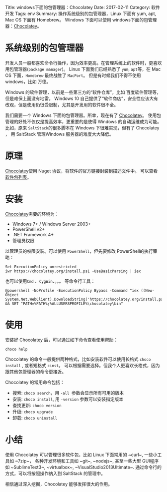 Title: windows下面的包管理器：Chocolatey
Date: 2017-02-11
Category: 软件开发
Tags: env
Summary:
    操作系统级别的包管理器，Linux 下面有 yum, apt, Mac OS 下面有 Homebrew。
    Windows 下面可以使用 windows下面的包管理器：[Chocolatey](https://chocolatey.org/)。

# 系统级别的包管理器

开发人员一般都喜欢命令行操作，因为效率更高。在管理系统上的软件时，更喜欢用包管理器(`package manager`)。
Linux 下面我们已经熟悉了 `yum`, `apt`等，在 Mac OS 下面，`Homebrew` 最终战胜了 `MacPort`。
但是有时候我们不得不使用 windows，比如 万德。

Windows 的软件管理，以前是一些第三方的“软件仓库”，比如 百度软件管理等，但是难保上面没有地雷。
Windows 10 自己提供了“软件商店”，安全性应该大有改观，但是使用仍很受限制，尤其是开发用的软件很不全。

我们需要一个 Windows 下面的包管理器。所幸，现在有了 [Chocolatey](https://chocolatey.org/)。
使用包管理的好处不仅仅是提高效率，更重要的是使得 Windows 的自动运维成为可能。
比如，原来 `SaltStack`的很多脚本在 Windows 下很难实现，但有了 Chocolatey ，
用 SaltStack 管理Windows 服务器的难度大大降低。

# 原理

[Chocolatey](https://chocolatey.org/)使用 Nuget 协议，将软件的官方链接封装到描述文件中。
可以查看 [软件包列表](https://chocolatey.org/packages)。


# 安装

[Chocolatey](https://chocolatey.org/)需要的环境为：

- Windows 7+ / Windows Server 2003+
- PowerShell v2+
- .NET Framework 4+
- 管理员权限

以管理员的权限安装。可以使用 `PowerShell`，但先要修改 PowerShell的执行策略：

```
Set-ExecutionPolicy unrestricted
iwr https://chocolatey.org/install.ps1 -UseBasicParsing | iex
```

也可以使用`Cmd` 、`CygWin`、。。。 等命令行工具：

```
@powershell -NoProfile -ExecutionPolicy Bypass -Command "iex ((New-Object System.Net.WebClient).DownloadString('https://chocolatey.org/install.ps1'))" && SET "PATH=%PATH%;%ALLUSERSPROFILE%\chocolatey\bin"
```

# 使用

安装好 Chocolatey 后，可以通过如下命令查看使用帮助：

```
choco help
```

Chocolatey 的命令一般提供两种格式，比如安装软件可以使用长格式 `choco install` , 或者短格式 `cinst`。
可以根据需要选择。但我个人更喜欢长格式，因为跟其他包管理器的命令更接近。

Chocolatey 的常用命令包括：

- 搜索: `choco search`，用 `-all `参数会显示所有可用的版本
- 安装: `choco install`, 用 `-version` 参数可以安装指定版本
- 查找更新: `choco version`
- 升级: `choco upgrade`
- 卸载: `choco uninstall`

# 小结

使用 Chocolatey 可以管理很多软件包，比如 Linux 下面常用的 ~curl~, 一些小工具如 ~7zip~，
各种开发环境和工具如 ~git~, ~nodejs~, 甚至一些大型 GUI程序如
 ~SublimeText3~, ~virtualbox~, ~VisualStudio2013Ultimate~.
通过命令行的方式，可以将按照操作纳入到 SaltStack 的管理中。

相信通过深入挖掘，Chocolatey 能够发挥很大的作用。
